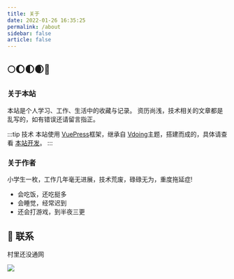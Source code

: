 ```yaml
---
title: 关于
date: 2022-01-26 16:35:25
permalink: /about
sidebar: false
article: false
---
```


## 🌕🌔🌓🌒🌚

### 关于本站

本站是个人学习、工作、生活中的收藏与记录。
资历尚浅，技术相关的文章都是乱写的，如有错误还请留言指正。

:::tip 技术
本站使用 [VuePress](https://vuepress.vuejs.org/zh/)框架，继承自 [Vdoing](https://doc.xugaoyi.com/)主题，搭建而成的，具体请查看 [本站开发](../00.项目目录页/01.本站开发.md)。
:::

### 关于作者

小学生一枚，工作几年毫无进展，技术荒废，碌碌无为，重度拖延症!

* 会吃饭，还吃挺多
* 会睡觉，经常迟到
* 还会打游戏，到半夜三更


## :email: 联系

<!-- - WeChat: <a :href="qqUrl" class='qq'>894985240</a>
- Email: <a href="mailto:894985240@qq.com">894985240@qq.com</a>
- GitHub: <https://github.com/foreverRuns> -->

村里还没通网

![](https://github-readme-stats.vercel.app/api?username=foreverRuns&theme=dark)

